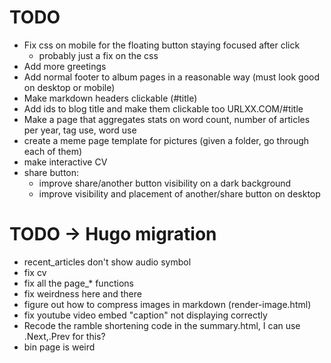 # TODO

- Fix css on mobile for the floating button staying focused after click
    - probably just a fix on the css
- Add more greetings
- Add normal footer to album pages in a reasonable way (must look good on desktop or mobile)
- Make markdown headers clickable (#title)
- Add ids to blog title and make them clickable too URLXX.COM/#title
- Make a page that aggregates stats on word count, number of articles per year, tag use, word use
- create a meme page template for pictures (given a folder, go through each of them)
- make interactive CV
- share button:
    - improve share/another button visibility on a dark background
    - improve visibility and placement of another/share button on desktop

# TODO -> Hugo migration
- recent_articles don't show audio symbol
- fix cv
- fix all the page_* functions
- fix weirdness here and there
- figure out how to compress images in markdown (render-image.html)
- fix youtube video embed "caption" not displaying correctly
- Recode the ramble shortening code in the summary.html, I can use .Next,.Prev for this?
- bin page is weird
